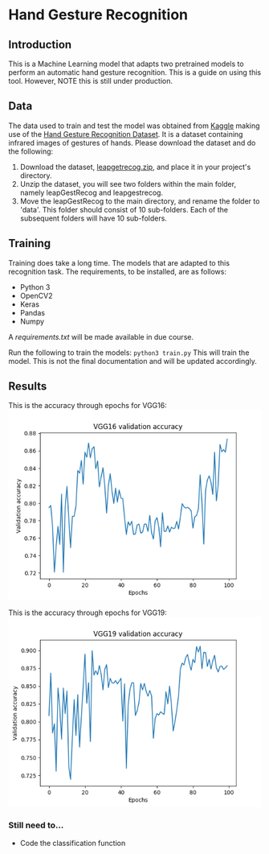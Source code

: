 # Hand Gesture Recognition
## Introduction
This is a Machine Learning model that adapts two pretrained models to perform an automatic hand gesture recognition. This is a guide on using this tool. However, NOTE this is still under production.
## Data
The data used to train and test the model was obtained from [Kaggle](kaggle.com) making use of the [Hand Gesture Recognition Dataset](https://www.kaggle.com/gti-upm/leapgestrecog). It is a dataset containing infrared images of gestures of hands. Please download the dataset and do the following:
   1. Download the dataset, [leapgetrecog.zip](https://www.kaggle.com/gti-upm/leapgestrecog/download), and place it in your project's directory.
   2. Unzip the dataset, you will see two folders within the main folder, namely leapGestRecog and leapgestrecog. 
   3. Move the leapGestRecog to the main directory, and rename the folder to 'data'. This folder should consist of 10 sub-folders. Each of the subsequent folders will have 10 sub-folders.
## Training
Training does take a long time. The models that are adapted to this recognition task. The requirements, to be installed, are as follows:
   * Python 3
   * OpenCV2
   * Keras
   * Pandas
   * Numpy

A *requirements.txt* will be made available in due course. 

Run the following to train the models:
	`python3 train.py`
This will train the model. This is not the final documentation and will be updated accordingly.
## Results
This is the accuracy through epochs for VGG16:
![alt text](https://github.com/amineboukrout/gesture_recognition/blob/master/figures/fig_vgg16.png "VGG16 accuracy")

This is the accuracy through epochs for VGG19:
![alt text](https://github.com/amineboukrout/gesture_recognition/blob/master/figures/fig_vgg19.png "VGG19 accuracy")

###  Still need to...
   * Code the classification function
